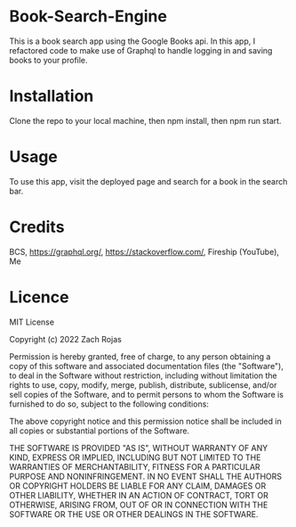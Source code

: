 # Book-Search-Engine

This is a book search app using the Google Books api. In this app, I refactored code to make use of Graphql to handle logging in and saving books to your profile.

# Installation

Clone the repo to your local machine, then npm install, then npm run start.

# Usage

To use this app, visit the deployed page and search for a book in the search bar. 

# Credits

BCS, https://graphql.org/, https://stackoverflow.com/, Fireship (YouTube), Me

# Licence 

MIT License

Copyright (c) 2022 Zach Rojas

Permission is hereby granted, free of charge, to any person obtaining a copy
of this software and associated documentation files (the "Software"), to deal
in the Software without restriction, including without limitation the rights
to use, copy, modify, merge, publish, distribute, sublicense, and/or sell
copies of the Software, and to permit persons to whom the Software is
furnished to do so, subject to the following conditions:

The above copyright notice and this permission notice shall be included in all
copies or substantial portions of the Software.

THE SOFTWARE IS PROVIDED "AS IS", WITHOUT WARRANTY OF ANY KIND, EXPRESS OR
IMPLIED, INCLUDING BUT NOT LIMITED TO THE WARRANTIES OF MERCHANTABILITY,
FITNESS FOR A PARTICULAR PURPOSE AND NONINFRINGEMENT. IN NO EVENT SHALL THE
AUTHORS OR COPYRIGHT HOLDERS BE LIABLE FOR ANY CLAIM, DAMAGES OR OTHER
LIABILITY, WHETHER IN AN ACTION OF CONTRACT, TORT OR OTHERWISE, ARISING FROM,
OUT OF OR IN CONNECTION WITH THE SOFTWARE OR THE USE OR OTHER DEALINGS IN THE
SOFTWARE.
